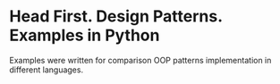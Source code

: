 # Head First. Design Patterns. Examples in Python
Examples were written for comparison OOP patterns implementation in different languages.
